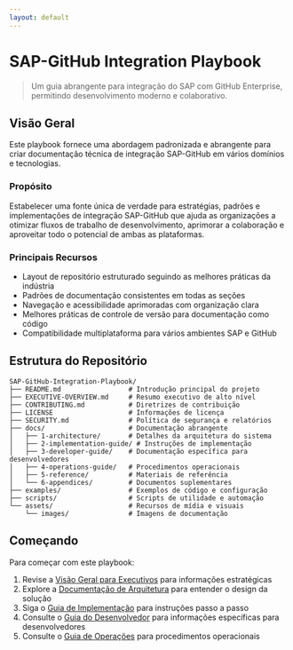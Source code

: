 ```yaml
---
layout: default
---
```


# SAP-GitHub Integration Playbook

> Um guia abrangente para integração do SAP com GitHub Enterprise, permitindo desenvolvimento moderno e colaborativo.

## Visão Geral

Este playbook fornece uma abordagem padronizada e abrangente para criar documentação técnica de integração SAP-GitHub em vários domínios e tecnologias.

### Propósito

Estabelecer uma fonte única de verdade para estratégias, padrões e implementações de integração SAP-GitHub que ajuda as organizações a otimizar fluxos de trabalho de desenvolvimento, aprimorar a colaboração e aproveitar todo o potencial de ambas as plataformas.

### Principais Recursos

- Layout de repositório estruturado seguindo as melhores práticas da indústria
- Padrões de documentação consistentes em todas as seções
- Navegação e acessibilidade aprimoradas com organização clara
- Melhores práticas de controle de versão para documentação como código
- Compatibilidade multiplataforma para vários ambientes SAP e GitHub

## Estrutura do Repositório

```
SAP-GitHub-Integration-Playbook/
├── README.md                 # Introdução principal do projeto
├── EXECUTIVE-OVERVIEW.md     # Resumo executivo de alto nível
├── CONTRIBUTING.md           # Diretrizes de contribuição
├── LICENSE                   # Informações de licença
├── SECURITY.md               # Política de segurança e relatórios
├── docs/                     # Documentação abrangente
│   ├── 1-architecture/       # Detalhes da arquitetura do sistema
│   ├── 2-implementation-guide/ # Instruções de implementação
│   ├── 3-developer-guide/    # Documentação específica para desenvolvedores
│   ├── 4-operations-guide/   # Procedimentos operacionais
│   ├── 5-reference/          # Materiais de referência
│   └── 6-appendices/         # Documentos suplementares
├── examples/                 # Exemplos de código e configuração
├── scripts/                  # Scripts de utilidade e automação
└── assets/                   # Recursos de mídia e visuais
    └── images/               # Imagens de documentação
```

## Começando

Para começar com este playbook:

1. Revise a [Visão Geral para Executivos](./EXECUTIVE-OVERVIEW.html) para informações estratégicas
2. Explore a [Documentação de Arquitetura](./docs/1-architecture/) para entender o design da solução
3. Siga o [Guia de Implementação](./docs/2-implementation-guide/) para instruções passo a passo
4. Consulte o [Guia do Desenvolvedor](./docs/3-developer-guide/) para informações específicas para desenvolvedores
5. Consulte o [Guia de Operações](./docs/4-operations-guide/) para procedimentos operacionais 
